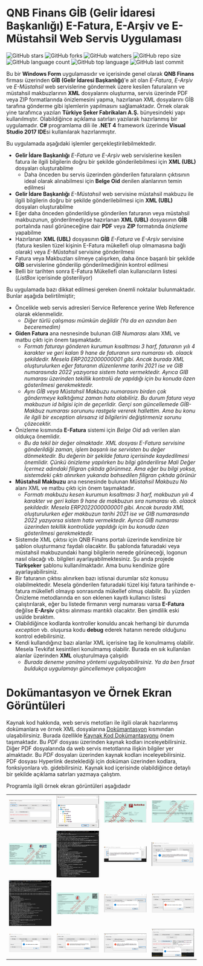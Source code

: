 # QNB Finans GİB (Gelir İdaresi Başkanlığı) E-Fatura, E-Arşiv ve E-Müstahsil Web Servis Uygulaması

![GitHub stars](https://img.shields.io/github/stars/coderserdar/QNBFinansGIB?style=social) ![GitHub forks](https://img.shields.io/github/forks/coderserdar/QNBFinansGIB?style=social) ![GitHub watchers](https://img.shields.io/github/watchers/coderserdar/QNBFinansGIB?style=social) ![GitHub repo size](https://img.shields.io/github/repo-size/coderserdar/QNBFinansGIB?style=plastic) ![GitHub language count](https://img.shields.io/github/languages/count/coderserdar/QNBFinansGIB?style=plastic) ![GitHub top language](https://img.shields.io/github/languages/top/coderserdar/QNBFinansGIB?style=plastic) ![GitHub last commit](https://img.shields.io/github/last-commit/coderserdar/QNBFinansGIB?color=red&style=plastic)

Bu bir **Windows Form** uygulamasıdır ve içerisinde genel olarak **QNB Finans** firması üzerinden **GİB (Gelir İdaresi Başkanlığı)**'e ait olan *E-Fatura*, *E-Arşiv* ve *E-Müstahsil* web servislerine göndermek üzere kesilen faturaların ve müstahsil makbuzlarının **XML** dosyalarını oluşturma, servis üzerinde PDF veya ZIP formatlarında önizlemesini yapma, hazırlanan XML dosyalarını GİB tarafına gönderme gibi işlemlerin yapılmasını sağlamaktadır. Örnek olarak yine tarafımca yazılan **Türkiye Şeker Fabrikaları A.Ş.** bünyesindeki yapı kullanılmıştır. Olabildiğince açıklama satırları yazılarak hazırlanmış bir uygulamadır. **C#** programlama dili ile **.NET 4** framework üzerinde **Visual Studio 2017 IDE**si kullanılarak hazırlanmıştır.

Bu uygulamada aşağıdaki işlemler gerçekleştirilebilmektedir.

 - **Gelir İdare Başkanlığı** *E-Fatura* ve *E-Arşiv* web servislerine kesilen fatura ile ilgili bilgilerin doğru bir şekilde gönderilebilmesi için **XML (UBL)** dosyaları oluşturabilme
    + Daha önceden bu servis üzerinden gönderilen faturaların çıktısının ideal olarak alınabilmesi için **Belge Oid** denilen alanlarının temin edilmesi
 - **Gelir İdare Başkanlığı** *E-Müstahsil* web servisine müstahsil makbuzu ile ilgili bilgilerin doğru bir şekilde gönderilebilmesi için **XML (UBL)** dosyaları oluşturabilme
 - Eğer daha önceden gönderildiyse gönderilen faturanın veya müstahsil makbuzunun, gönderilmediyse hazırlanan **XML (UBL)** dosyasının **GİB** portalında nasıl görüneceğine dair **PDF** veya **ZIP** formatında *önizleme* yapabilme 
 - Hazırlanan **XML (UBL)** dosyasının **GİB** *E-Fatura* ve *E-Arşiv* servisine (fatura kesilen tüzel kişinin E-Fatura mükellefi olup olmamasına bağlı olarak) veya *E-Müstahsil* servisine gönderilmesi
 - Fatura veya Makbuzları silmeye çalışırken, daha önce başarılı bir şekilde **GİB** servislerine gönderilip gönderilmediğinin kontrol edilmesi
 - Belli bir tarihten sonra E-Fatura Mükellefi olan kullanıcıların listesi (*ListBox* içerisinde gösteriliyor)

Bu uygulamada bazı dikkat edilmesi gereken önemli noktalar bulunmaktadır. Bunlar aşağıda belirtilmiştir;

 - Öncelikle web servis adresleri Service Reference yerine Web Reference olarak eklenmelidir.
    - *Diğer türlü çalışması mümkün değildir (Ya da en azından ben beceremedim)*
 - **Giden Fatura** ana nesnesinde bulunan *GIB Numarası* alanı XML ve matbu çıktı için önem taşımaktadır.
    - *Formatı faturayı gönderen kurumun kısaltması 3 harf, faturanın yılı 4 karakter ve geri kalan 9 hane de faturanın sıra numarası vb. olaack şekildedir. Mesela ERP2022000000001 gibi. Ancak burada XML oluşturulurken eğer faturanın düzenlenme tarihi 2021 ise ve GIB numarasında 2022 yazıyorsa sistem hata vermektedir. Ayrıca GIB numarası üzerinden tekillik kontrolü de yapıldığı için bu konuda özen gösterilmesi gerekmektedir.*
    - *Aynı GİB veya Müstahsil Makbuzu numarasını birden çok göndermeye kalktığımız zaman hata alabiliriz. Bu durum fatura veya makbuzun id bilgisi için de geçerlidir. Gerçi son güncellemede GİB-Makbuz numarası sorununu rastgele vererek hallettim. Ama bu konu ile ilgili bir exception alırsanız id bilgilerini değiştirmeniz sorunu çözecektir.*
 - Önizleme kısmında **E-Fatura** sistemi için *Belge Oid* adı verilen alan oldukça önemlidir.
    - *Bu da tekil bir değer olmaktadır. XML dosyası E-Fatura servisine gönderildiği zaman, işlem başarılı ise servisten bu değer dönmektedir. Bu değerin bir şekilde fatura içerisinde kaydedilmesi önemlidir. Çünkü önizleme yapılırken bu bilgi gönderilirse Mali Değer İçermez adındaki filigran çıktıda görünmez. Ama eğer bu bilgi yoksa, sistemdeki çıktı alınırken yukarıda bahsedilen filigran çıktıda görünür*
 - **Müstahsil Makbuzu** ana nesnesinde bulunan *Müstahsil Makbuzu No* alanı XML ve matbu çıktı için önem taşımaktadır.
    - *Formatı makbuzu kesen kurumun kısaltması 3 harf, makbuzun yılı 4 karakter ve geri kalan 9 hane de makbuzun sıra numarası vb. olaack şekildedir. Mesela ERP2022000000001 gibi. Ancak burada XML oluşturulurken eğer makbuzun tarihi 2021 ise ve GIB numarasında 2022 yazıyorsa sistem hata vermektedir. Ayrıca GIB numarası üzerinden tekillik kontrolüde yapıldığı için bu konuda özen gösterilmesi gerekmektedir.*
 - Sistemde XML çıktısı için QNB Finans portalı üzerinde kendinize bir şablon oluşturmanız faydalı olacaktır. Bu şablonda faturadaki veya müstahsil makbuzundaki hangi bilgilerin nerede görüneceği, logonun nasıl olacağı vb. bilgileri ayarlayabilmektesiniz. Şu anda projede **Türkşeker** şablonu kullanılmaktadır. Ama bunu kendinize göre ayarlayabilirsiniz.
 - Bir faturanın çıktısı alınırken bazı istisnai durumlar söz konusu olabilmektedir. Mesela gönderilen faturadaki tüzel kişi fatura tarihinde e-fatura mükellefi olmayıp sonrasında mükellef olmuş olabilir. Bu yüzden Önizleme metodlarında en son eklenen kayıtlı kullanıcı listesi çalıştırılarak, eğer bu listede firmanın vergi numarası varsa **E-Fatura** değilse **E-Arşiv** çıktısı alınması mantıklı olacaktır. Ben şimdilik eski usülde bıraktım.
 - Olabildiğince kodlarda kontroller konuldu ancak herhangi bir durumda *exception* vb. oluşursa kodu **debug** ederek hatanın nerede olduğunu kontrol edebilirsiniz.
 - Kendi kullandığınız bazı alanlar XML içerisine tag ile konulmamış olabilir. Mesela Tevkifat kesintileri konulmamış olabilir. Burada en sık kullanılan alanlar üzerinden **XML** oluşturulmaya çalışıldı
    - *Burada deneme yanılma yöntemi uygulayabilirsiniz. Ya da ben fırsat buldukça uygulamayı güncellemeye çalışacağım*
   
# Dokümantasyon ve Örnek Ekran Görüntüleri

Kaynak kod hakkında, web servis metotları ile ilgili olarak hazırlanmış dokümanlara ve örnek XML dosyalarına [Dokümantasyon](https://github.com/coderserdar/QNBFinansGIB/blob/main/Documentation/) kısmından ulaşabilirsiniz. Burada özellikle [Kaynak Kod Dokümantasyonu](https://github.com/coderserdar/QNBFinansGIB/blob/main/Documentation/QNBFinansGIB.pdf) önem taşımaktadır. Bu *PDF* dosyası üzerinden kaynak kodları inceleyebilirsiniz. Diğer PDF dosyalarında da web servis metotlarına ilişkin bilgiler yer almaktadır. Bu *PDF* dosyaları üzerinden kaynak kodları inceleyebilirsiniz. PDF dosyası Hyperlink desteklediği için doküman üzerinden kodlara, fonksiyonlara vb. gidebilirsiniz. Kaynak kod içerisinde olabildiğince detaylı bir şekilde açıklama satırları yazmaya çalıştım.

Programla ilgili örnek ekran görüntüleri aşağıdadır

<table>
   <tr>
      <td><img src="https://github.com/coderserdar/QNBFinansGIB/blob/main/Screenshots/App_Screens_01.png?raw=true"></td>
      <td><img src="https://github.com/coderserdar/QNBFinansGIB/blob/main/Screenshots/App_Screens_02.png?raw=true"></td>
      <td><img src="https://github.com/coderserdar/QNBFinansGIB/blob/main/Screenshots/App_Screens_03.png?raw=true"></td>
      <td><img src="https://github.com/coderserdar/QNBFinansGIB/blob/main/Screenshots/App_Screens_04.png?raw=true"></td>
   </tr>
   <tr>
      <td><img src="https://github.com/coderserdar/QNBFinansGIB/blob/main/Screenshots/App_Screens_05.png?raw=true"></td>
      <td><img src="https://github.com/coderserdar/QNBFinansGIB/blob/main/Screenshots/App_Screens_06.png?raw=true"></td>
      <td><img src="https://github.com/coderserdar/QNBFinansGIB/blob/main/Screenshots/App_Screens_07.png?raw=true"></td>
      <td><img src="https://github.com/coderserdar/QNBFinansGIB/blob/main/Screenshots/App_Screens_08.png?raw=true"></td>
   </tr>
   <tr>
      <td><img src="https://github.com/coderserdar/QNBFinansGIB/blob/main/Screenshots/App_Screens_09.png?raw=true"></td>
      <td><img src="https://github.com/coderserdar/QNBFinansGIB/blob/main/Screenshots/App_Screens_10.png?raw=true"></td>
      <td><img src="https://github.com/coderserdar/QNBFinansGIB/blob/main/Screenshots/App_Screens_11.png?raw=true"></td>
      <td><img src="https://github.com/coderserdar/QNBFinansGIB/blob/main/Screenshots/App_Screens_12.png?raw=true"></td>
   </tr>
   <tr>
      <td><img src="https://github.com/coderserdar/QNBFinansGIB/blob/main/Screenshots/App_Screens_13.png?raw=true"></td>
      <td><img src="https://github.com/coderserdar/QNBFinansGIB/blob/main/Screenshots/App_Screens_14.png?raw=true"></td>
      <td><img src="https://github.com/coderserdar/QNBFinansGIB/blob/main/Screenshots/App_Screens_15.png?raw=true"></td>
      <td><img src="https://github.com/coderserdar/QNBFinansGIB/blob/main/Screenshots/App_Screens_16.png?raw=true"></td>
   </tr>
</table>